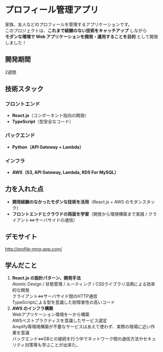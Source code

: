 # プロフィール管理アプリ

家族、友人などのプロフィールを管理するアプリケーションです。<br>このプロジェクトは、**これまで経験のない技術をキャッチアップ** しながら  
**モダンな環境で Web アプリケーションを開発・運用することを目的** として開発しました！  

## 開発期間
2週間

## 技術スタック
### **フロントエンド**
- **React.js**（コンポーネント指向の開発）
- **TypeScript**（型安全なコード）

### **バックエンド**
- **Python（API Gateway + Lambda）**

### **インフラ**
- **AWS（S3, API Gateway, Lambda, RDS For MySQL）**

## 力を入れた点
- **開発経験のなかったモダンな技術を活用**（React.js + AWS のモダンスタック）
- **フロントエンドとクラウドの両面を学習**（開発から環境構築まで実践 / クライアント⇔サーバサイドの通信）   

## デモサイト
http://profile-mng-app.com/

## 学んだこと
1. **React.js の設計パターン、開発手法**  
Atomic Design / 状態管理 / ルーティング / CSSライブラリ活用による効率的な開発  
クライアント⇔サーバサイド間のHTTP通信  
TypeScriptによる型を意識した耐障害性の高いコード
2. **AWS のインフラ構築**  
Webアプリケーション環境を一から構築  
AWSベストプラクティスを意識したサービス選定  
Amplify等環境構築が不要なサービスはあえて使わず、実際の現場に近い作業を意識  
バックエンド⇔DBとの接続を行う中でネットワーク間の通信方法やセキュリティ対策等も学ぶことが出来た。


